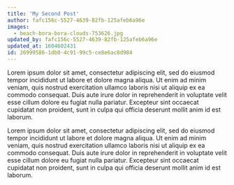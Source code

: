 ```yaml
---
title: 'My Second Post'
author: fafc156c-5527-4639-82fb-125afeb6a96e
images:
  - beach-bora-bora-clouds-753626.jpg
updated_by: fafc156c-5527-4639-82fb-125afeb6a96e
updated_at: 1604602431
id: 26999586-1db0-4c91-99c5-ce8e6ac8d984
---
```

Lorem ipsum dolor sit amet, consectetur adipiscing elit, sed do eiusmod tempor incididunt ut labore et dolore magna aliqua. Ut enim ad minim veniam, quis nostrud exercitation ullamco laboris nisi ut aliquip ex ea commodo consequat. Duis aute irure dolor in reprehenderit in voluptate velit esse cillum dolore eu fugiat nulla pariatur. Excepteur sint occaecat cupidatat non proident, sunt in culpa qui officia deserunt mollit anim id est laborum.

Lorem ipsum dolor sit amet, consectetur adipiscing elit, sed do eiusmod tempor incididunt ut labore et dolore magna aliqua. Ut enim ad minim veniam, quis nostrud exercitation ullamco laboris nisi ut aliquip ex ea commodo consequat. Duis aute irure dolor in reprehenderit in voluptate velit esse cillum dolore eu fugiat nulla pariatur. Excepteur sint occaecat cupidatat non proident, sunt in culpa qui officia deserunt mollit anim id est laborum.